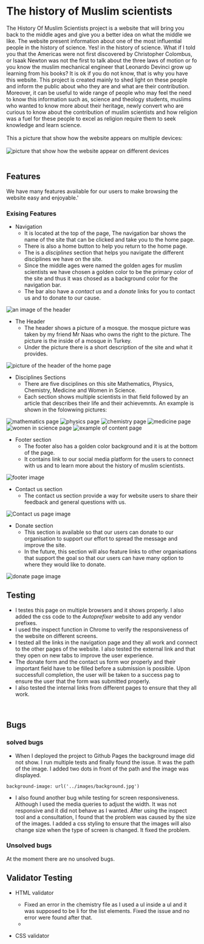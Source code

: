 # The history of Muslim scientists

The History Of Muslim Scientists project is a website that will bring you back to the middle ages and give you a better idea on what the middle we like. The website present information about one of the most influential people in the history of science. Yes! in the history of science. What if I told you that the Americas were not first discovered by Christopher Colombus, or Isaak Newton was not the first to talk about the three laws of motion or fo you know the muslim mechanical engineer that Leonardo Devinci grow up learning from his books? It is ok if you do not know, that is why you have this website. This project is created mainly to shed light on these people and inform the public about who they are and what are their contribution.<br>
Moreover, it can be useful to wide range of people who may feel the need to know this information such as, science and theology students, muslims who wanted to know more about their heritage, newly convert who are curious to know about the contribution of muslim scientists and how religion was a fuel for these people to excel as religion require them to seek knowledge and learn science. <br>
<br>
This a picture that show how the website appears on multiple devices:<br><br>
![picture that show how the website appear on different devices](/assets/readmeimages/projectondevices.png)
<br><br>

## Features <br>
We have many features available for our users to make browsing the website easy and enjoyable.'

### Exising Features

- Navigation
    - It is located at the top of the page, The navigation bar shows the name of the site that can be clicked and take you to the home page.
    - There is also a home button to help you return to the home page.
    - The is a _disciplines_ section that helps you navigate the different disciplines we have on the site.
    - Since the middle ages were named the golden ages for muslim scientists we have chosen a golden color to be the primary color of the site and thus it was chosed as a background color for the navigation bar.
    - The bar also have a _contact us_ and a _donate_ links for you to contact us and to donate to our cause.

![an image of the header](/assets/readmeimages/navigation.png)
<br>

- The Header
    - The header shows a picture of a mosque. the mosque picture was taken by my friend Mr Naas who owns the right to the picture. The picture is the inside of a mosque in Turkey.
    - Under the picture there is a short description of the site and what it provides.

![picture of the header of the home page](assets/readmeimages/header.png)
<br>

- Disciplines Sections
    - There are five disciplines on this site Mathematics, Physics, Chemistry, Medicine and Women in Science.
    - Each section shows multiple scientists in that field followed by an article that describes their life and their achievemnts. An example is shown in the folowwing pictures:

![mathematics page](assets/readmeimages/methematics.png)
![physics page](assets/readmeimages/physics.png)
![chemistry page](assets/readmeimages/chemistry.png)
![medicine page](assets/readmeimages/medicine.png)
![women in science page](assets/readmeimages/wis.png)
![example of content page](assets/readmeimages/content.png)

- Footer section
    - The footer also has a golden color background and it is at the bottom of the page.
    - It contains link to our social media platform for the users to connect with us and to learn more about the history of muslim scientists.

![footer image](assets/readmeimages/footer.png)

- Contact us section
    - The contact us section provide a way for website users to share their feedback and general questions with us.

![Contact us page image](assets/readmeimages/contactus.png)

- Donate section
    - This section is available so that our users can donate to our organisation to support our effort to spread the message and improve the site.
    - In the future, this section will also feature links to other organisations that support the goal so that our users can have many option to where they would like to donate.

![donate page image](assets/readmeimages/donate.png)

## Testing

* I testes this page on multiple browsers and it shows properly. I also added the css code to the _Autoprefixer_ website to add any vendor prefixes.
* I used the inspect function in Chrome to verify the responsiveness of the website on different screens.
* I tested all the links in the navigation page and they all work and connect to the other pages of the website. I also tested the external link and that they open on new tabs to improve the user experience.
* The donate form and the contact us form wor properly and their important field have to be filled before a submission is possible. Upon successfull completion, the user will be taken to a success pag to ensure the user that the form was submitted properly.
* I also tested the internal links from different pages to ensure that they all work.
<br>

## Bugs <br>

### solved bugs <br>

* When I deployed the project to Github Pages the background image did not show. I run multiple tests and finally found the issue. It was the path of the image. I added two dots in front of the path and the image was displayed.

 ```background-image: url('../images/background.jpg')```

* I also found another bug while testing for screen responsiveness. Although I used the media queries to adjust the width. It was not responsive and it did not behave as I wanted. After using the inspect tool and a consultation, I found that the problem was caused by the size of the images. I added a css styling to ensure that the images will also change size when the type of screen is changed. It fixed the problem.

### Unsolved bugs

At the moment there are no unsolved bugs.

## Validator Testing

* HTML validator

    * Fixed an error in the chemistry file as I used a ul inside a ul and it was supposed to be li for the list elements. Fixed the issue and no error were found after that.
    * 

* CSS validator










